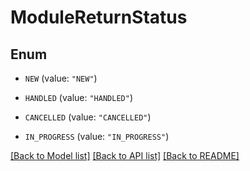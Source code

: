 # ModuleReturnStatus

## Enum


* `NEW` (value: `"NEW"`)

* `HANDLED` (value: `"HANDLED"`)

* `CANCELLED` (value: `"CANCELLED"`)

* `IN_PROGRESS` (value: `"IN_PROGRESS"`)


[[Back to Model list]](../README.md#documentation-for-models) [[Back to API list]](../README.md#documentation-for-api-endpoints) [[Back to README]](../README.md)



